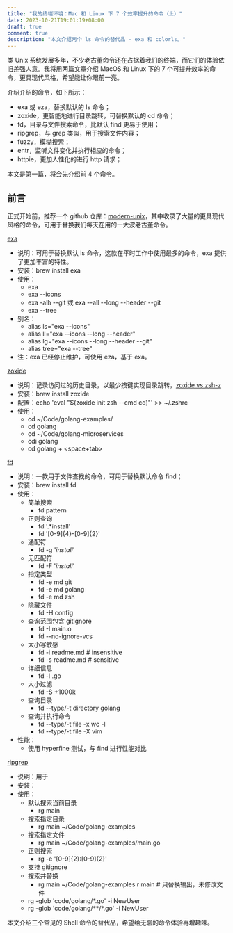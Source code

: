 ```yaml
---
title: "我的终端环境：Mac 和 Linux 下 7 个效率提升的命令（上）"
date: 2023-10-21T19:01:19+08:00
draft: true
comment: true
description: "本文介绍两个 ls 命令的替代品 - exa 和 colorls。"
---
```


类 Unix 系统发展多年，不少老古董命令还在占据着我们的终端，而它们的体验依旧差强人意。我将用两篇文章介绍 MacOS 和 Linux 下的 7 个可提升效率的命令，更具现代风格，希望能让你眼前一亮。

介绍介绍的命令，如下所示：

- exa 或 eza，替换默认的 ls 命令；
- zoxide，更智能地进行目录跳转，可替换默认的 cd 命令；
- fd，目录与文件搜索命令，比默认 find 更易于使用；
- ripgrep，与 grep 类似，用于搜索文件内容；
- fuzzy，模糊搜索；
- entr，监听文件变化并执行相应的命令；
- httpie，更加人性化的进行 http 请求；

本文是第一篇，将会先介绍前 4 个命令。

## 前言

正式开始前，推荐一个 github 仓库：[modern-unix](https://github.com/ibraheemdev/modern-unix)，其中收录了大量的更具现代风格的命令，可用于替换我们每天在用的一大波老古董命令。

[exa](https://the.exa.website/)
- 说明：可用于替换默认 ls 命令，这款在平时工作中使用最多的命令，exa 提供了更加丰富的特性。
- 安装：brew install exa
- 使用：
  - exa
  - exa --icons
  - exa -alh --git 或 exa --all --long --header --git
  - exa --tree
- 别名：
  - alias ls="exa --icons"
  - alias ll="exa --icons --long --header"
  - alias lg="exa --icons --long --header --git"
  - alias tree="exa --tree"
- 注：exa 已经停止维护，可使用 eza，基于 exa。

[zoxide](https://github.com/ajeetdsouza/zoxide)
- 说明：记录访问过的历史目录，以最少按键实现目录跳转，[zoxide vs zsh-z](https://www.libhunt.com/compare-zsh-z-vs-zoxide)
- 安装：brew install zoxide
- 配置：echo 'eval "$(zoxide init zsh --cmd cd)"' >> ~/.zshrc
- 使用：
  - cd ~/Code/golang-examples/
  - cd golang
  - cd ~/Code/golang-microservices
  - cdi golang
  - cd golang + <space+tab>

[fd](https://github.com/sharkdp/fd)
- 说明：一款用于文件查找的命令，可用于替换默认命令 find；
- 安装：brew install fd
- 使用：
  - 简单搜索
    - fd pattern
  - 正则查询
    - fd '.*install'
    - fd '[0-9]{4}-[0-9]{2}'
  - 通配符
    - fd -g '*install*'
  - 无匹配符
    - fd -F '*install*'
  - 指定类型
    - fd -e md git
    - fd -e md golang
    - fd -e md zsh
  - 隐藏文件
    - fd -H config
  - 查询范围包含 gitignore
    - fd -I main.o
    - fd --no-ignore-vcs
  - 大小写敏感
    - fd -i readme.md # insensitive
    - fd -s readme.md # sensitive
  - 详细信息
    - fd -l .go
  - 大小过滤
    - fd -S +1000k
  - 查询目录
    - fd --type/-t directory golang
  - 查询并执行命令
    - fd --type/-t file -x wc -l
    - fd --type/-t file -X vim
- 性能：
  - 使用 hyperfine 测试，与 find 进行性能对比

[ripgrep](https://github.com/BurntSushi/ripgrep)
- 说明：用于
- 安装：
- 使用：
  - 默认搜索当前目录
    - rg main
  - 搜索指定目录
    - rg main ~/Code/golang-examples
  - 搜索指定文件
    - rg main ~/Code/golang-examples/main.go
  - 正则搜索
    - rg -e '[0-9]{2}:[0-9]{2}'
  - 支持 gitignore
  - 搜索并替换
    - rg main ~/Code/golang-examples r main # 只替换输出，未修改文件
  - rg -glob 'code/golang/*.go' -i NewUser
  - rg -glob 'code/golang/**/*.go' -i NewUser

本文介绍三个常见的 Shell 命令的替代品，希望给无聊的命令体验再增趣味。

